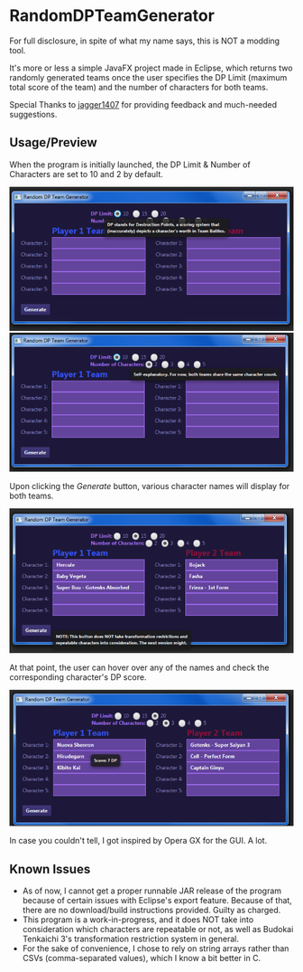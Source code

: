 # RandomDPTeamGenerator
For full disclosure, in spite of what my name says, this is NOT a modding tool.

It's more or less a simple JavaFX project made in Eclipse, which returns two randomly generated teams once the user specifies the DP Limit (maximum total score of the team) and the number of characters for both teams.

Special Thanks to [jagger1407](https://github.com/jagger1407) for providing feedback and much-needed suggestions.

## Usage/Preview
When the program is initially launched, the DP Limit & Number of Characters are set to 10 and 2 by default.

![preview1](https://github.com/ViveTheModder/RandomDPTeamGenerator/blob/main/images/preview1.png)
![preview2](https://github.com/ViveTheModder/RandomDPTeamGenerator/blob/main/images/preview2.png)

Upon clicking the _Generate_ button, various character names will display for both teams.

![preview3](https://github.com/ViveTheModder/RandomDPTeamGenerator/blob/main/images/preview3.png)

At that point, the user can hover over any of the names and check the corresponding character's DP score.

![preview4](https://github.com/ViveTheModder/RandomDPTeamGenerator/blob/main/images/preview4.png)

In case you couldn't tell, I got inspired by Opera GX for the GUI. A lot.

## Known Issues
* As of now, I cannot get a proper runnable JAR release of the program because of certain issues with Eclipse's export feature.
  Because of that, there are no download/build instructions provided. Guilty as charged.
* This program is a work-in-progress, and it does NOT take into consideration which characters are repeatable or not, as well as Budokai Tenkaichi 3's transformation restriction system in general.
* For the sake of convenience, I chose to rely on string arrays rather than CSVs (comma-separated values), which I know a bit better in C.
